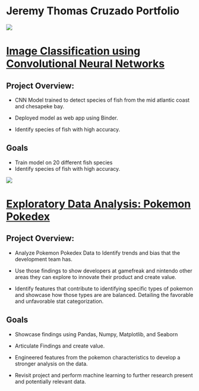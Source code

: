 # Jeremy Thomas Cruzado Portfolio 

<img src="https://github.com/AlignedMind/DataScience-Portfolio/blob/master/Images/CNN.jpg" >


# [Image Classification using Convolutional Neural Networks](https://github.com/AlignedMind/offshore_fish_classifier)

## Project Overview:

- CNN Model trained to detect species of fish from the mid atlantic coast and chesapeke bay.

- Deployed model as web app using Binder.

- Identify species of fish with high accuracy.


## Goals

- Train model on 20 different fish species 
- Identify species of fish with high accuracy.

<img src="https://github.com/AlignedMind/DataScience-Portfolio/blob/master/Images/pika_sci.png" >

# [Exploratory Data Analysis: Pokemon Pokedex ](https://github.com/AlignedMind/Pokedex_EDA)


## Project Overview:

- Analyze Pokemon Pokedex Data to Identify trends and bias that the development team has.

- Use those findings to show developers at gamefreak and nintendo other areas they can explore to innovate their product and create value.

- Identify features that contribute to identifying specific types of pokemon and showcase how those types are are balanced. Detailing the favorable and unfavorable stat categorization.


## Goals

- Showcase findings using Pandas, Numpy, Matplotlib, and Seaborn

- Articulate Findings and create value.

- Engineered features from the pokemon characteristics to develop a stronger analysis on the data.

- Revisit project and perform machine learning to further research present and potentially relevant data.







